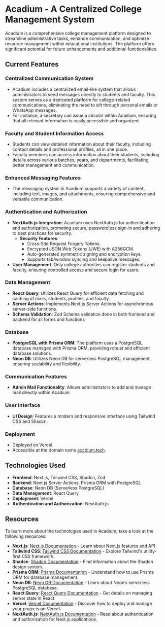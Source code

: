 # Acadium - A Centralized College Management System

Acadium is a comprehensive college management platform designed to streamline administrative tasks, enhance communication, and optimize resource management within educational institutions. The platform offers significant potential for future enhancements and additional functionalities.

## Current Features

### Centralized Communication System
- Acadium includes a centralized email-like system that allows administrators to send messages directly to students and faculty. This system serves as a dedicated platform for college-related communications, eliminating the need to sift through personal emails or WhatsApp messages.
- For instance, a secretary can issue a circular within Acadium, ensuring that all relevant information is easily accessible and organized.

### Faculty and Student Information Access
- Students can view detailed information about their faculty, including contact details and professional profiles, all in one place.
- Faculty members can access information about their students, including details across various batches, years, and departments, facilitating better management and communication.

### Enhanced Messaging Features
- The messaging system in Acadium supports a variety of content, including text, images, and attachments, ensuring comprehensive and versatile communication.

### Authentication and Authorization
- **NextAuth.js Integration**: Acadium uses NextAuth.js for authentication and authorization, promoting secure, passwordless sign-in and adhering to best practices for security.
  - **Security Features**:
    - Cross-Site Request Forgery Tokens.
    - Encrypted JSON Web Tokens (JWE) with A256GCM.
    - Auto-generated symmetric signing and encryption keys.
    - Supports tab/window syncing and keepalive messages.
- **User Management**: Only college authorities can register students and faculty, ensuring controlled access and secure login for users.

### Data Management
- **React Query**: Utilizes React Query for efficient data fetching and caching of mails, students, profiles, and faculty.
- **Server Actions**: Implements Next.js Server Actions for asynchronous server-side functions.
- **Schema Validation**: Zod Schema validation done in both frontend and backend for all forms and functions

### Database
- **PostgreSQL with Prisma ORM**: The platform uses a PostgreSQL database managed with Prisma ORM, providing robust and efficient database solutions.
- **Neon DB**: Utilizes Neon DB for serverless PostgreSQL management, ensuring scalability and flexibility.

### Communication Features
- **Admin Mail Functionality**: Allows administrators to add and manage mail directly within Acadium.

### User Interface
- **UI Design**: Features a modern and responsive interface using Tailwind CSS and Shadcn.

### Deployment
- Deployed on Vercel.
- Accessible at the domain name [acadium.tech](https://acadium.tech).

## Technologies Used

- **Frontend**: Next.js, Tailwind CSS, Shadcn, Zod  
- **Backend**: Next.js Server Actions, Prisma ORM with PostgreSQL  
- **Database**: Neon DB (Serverless PostgreSQL)  
- **Data Management**: React Query  
- **Deployment**: Vercel  
- **Authentication and Authorization**: NextAuth.js

## Resources

To learn more about the technologies used in Acadium, take a look at the following resources:

- **Next.js**: [Next.js Documentation](https://nextjs.org/docs) - Learn about Next.js features and API.
- **Tailwind CSS**: [Tailwind CSS Documentation](https://tailwindcss.com/docs) - Explore Tailwind's utility-first CSS framework.
- **Shadcn**: [Shadcn Documentation](https://ui.shadcn.com/docs) - Find information about the Shadcn design system.
- **Prisma ORM**: [Prisma Documentation](https://www.prisma.io/docs) - Understand how to use Prisma ORM for database management.
- **Neon DB**: [Neon DB Documentation](https://neon.tech/docs) - Learn about Neon’s serverless PostgreSQL database.
- **React Query**: [React Query Documentation](https://tanstack.com/query/latest) - Get details on managing server state in React.
- **Vercel**: [Vercel Documentation](https://vercel.com/docs) - Discover how to deploy and manage your projects on Vercel.
- **NextAuth.js**: [NextAuth.js Documentation](https://next-auth.js.org/getting-started/introduction) - Read about authentication and authorization for Next.js applications.
